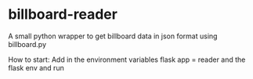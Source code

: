 # billboard-reader
A small python wrapper to get billboard data in json format using billboard.py

How to start:
Add in the environment variables flask app = reader and the flask env and run
